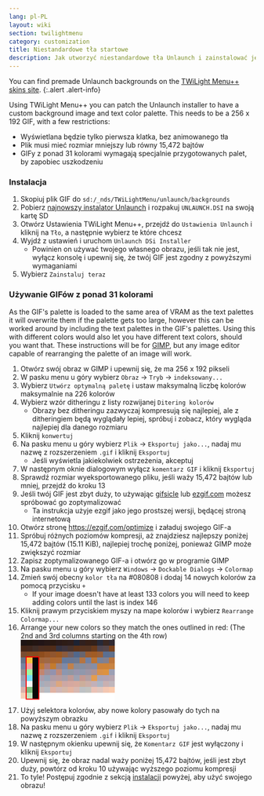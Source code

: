 ```yaml
---
lang: pl-PL
layout: wiki
section: twilightmenu
category: customization
title: Niestandardowe tła startowe
description: Jak utworzyć niestandardowe tła Unlaunch i zainstalować je za pomocą TWiLight Menu++
---
```


You can find premade Unlaunch backgrounds on the [TWiLight Menu++ skins site](https://skins.ds-homebrew.com/unlaunch/).
{:.alert .alert-info}

Using TWiLight Menu++ you can patch the Unlaunch installer to have a custom background image and text color palette. This needs to be a 256 x 192 GIF, with a few restrictions:
- Wyświetlana będzie tylko pierwsza klatka, bez animowanego tła
- Plik musi mieć rozmiar mniejszy lub równy 15,472 bajtów
- GIFy z ponad 31 kolorami wymagają specjalnie przygotowanych palet, by zapobiec uszkodzeniu

### Instalacja
1. Skopiuj plik GIF do `sd:/_nds/TWiLightMenu/unlaunch/backgrounds`
1. Pobierz [najnowszy instalator Unlaunch](https://problemkaputt.de/unlaunch.zip) i rozpakuj `UNLAUNCH.DSI` na swoją kartę SD
1. Otwórz Ustawienia TWiLight Menu++, przejdź do `Ustawienia Unlaunch` i kliknij na `Tło`, a następnie wybierz te które chcesz
1. Wyjdź z ustawień i uruchom `Unlaunch DSi Installer`
   - Powinien on używać twojego własnego obrazu, jeśli tak nie jest, wyłącz konsolę i upewnij się, że twój GIF jest zgodny z powyższymi wymaganiami
1. Wybierz `Zainstaluj teraz`

### Używanie GIFów z ponad 31 kolorami
As the GIF's palette is loaded to the same area of VRAM as the text palettes it will overwrite them if the palette gets too large, however this can be worked around by including the text palettes in the GIF's palettes. Using this with different colors would also let you have different text colors, should you want that. These instructions will be for [GIMP](https://gimp.org), but any image editor capable of rearranging the palette of an image will work.
1. Otwórz swój obraz w GIMP i upewnij się, że ma 256 x 192 pikseli
1. W pasku menu u góry wybierz `Obraz` -> `Tryb` -> `indeksowany...`
1. Wybierz `Utwórz optymalną paletę` i ustaw maksymalną liczbę kolorów maksymalnie na 226 kolorów
1. Wybierz wzór ditheringu z listy rozwijanej `Ditering kolorów`
   - Obrazy bez ditheringu zazwyczaj kompresują się najlepiej, ale z ditheringiem będą wyglądały lepiej, spróbuj i zobacz, który wygląda najlepiej dla danego rozmiaru
1. Kliknij `konwertuj`
1. Na pasku menu u góry wybierz `Plik` -> `Eksportuj jako...`, nadaj mu nazwę z rozszerzeniem `.gif` i kliknij `Eksportuj`
   - Jeśli wyświetla jakiekolwiek ostrzeżenia, akceptuj
1. W następnym oknie dialogowym wyłącz `komentarz GIF` i kliknij `Eksportuj`
1. Sprawdź rozmiar wyeksportowanego pliku, jeśli waży 15,472 bajtów lub mniej, przejdź do kroku 13
1. Jeśli twój GIF jest zbyt duży, to używając [gifsicle](http://www.lcdf.org/gifsicle/) lub [ezgif.com](https://ezgif.com/optimize) możesz spróbować go zoptymalizować
   - Ta instrukcja użyje ezgif jako jego prostszej wersji, będącej stroną internetową
1. Otwórz stronę https://ezgif.com/optimize i załaduj swojego GIF-a
1. Spróbuj różnych poziomów kompresji, aż znajdziesz najlepszy poniżej 15,472 bajtów (15.11 KiB), najlepiej trochę poniżej, ponieważ GIMP może zwiększyć rozmiar
1. Zapisz zoptymalizowanego GIF-a i otwórz go w programie GIMP
1. Na pasku menu u góry wybierz `Windows` -> `Dockable Dialogs` -> `Colormap`
1. Zmień swój obecny `kolor tła` na #080808 i dodaj 14 nowych kolorów za pomocą przycisku `+`
    - If your image doesn't have at least 133 colors you will need to keep adding colors until the last is index 146
1. Kliknij prawym przyciskiem myszy na mape kolorów i wybierz `Rearrange Colormap...`
1. Arrange your new colors so they match the ones outlined in red: (The 2nd and 3rd columns starting on the 4th row)<br> ![Paleta z poprawnymi kolorami tekstu](/assets/images/custom-unlaunch-bg/unlaunch-palette.png)
1. Użyj selektora kolorów, aby nowe kolory pasowały do tych na powyższym obrazku
1. Na pasku menu u góry wybierz `Plik` -> `Eksportuj jako...`, nadaj mu nazwę z rozszerzeniem `.gif` i kliknij `Eksportuj`
1. W następnym okienku upewnij się, że `Komentarz GIF` jest wyłączony i kliknij `Eksportuj`
1. Upewnij się, że obraz nadal waży poniżej 15,472 bajtów, jeśli jest zbyt duży, powtórz od kroku 10 używając wyższego poziomu kompresji
1. To tyle! Postępuj zgodnie z sekcją [instalacji](#installing) powyżej, aby użyć swojego obrazu!
